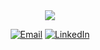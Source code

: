 <div align="center">
  
<img src="https://i.imgur.com/L0cJi7V.gif" />

[![Email](https://img.shields.io/badge/Email-0078D4?style=for-the-badge&logo=microsoft-outlook&logoColor=white)](mailto:guiemanoeloliveira@gmail.com)
[![LinkedIn](https://img.shields.io/badge/LinkedIn-%230077B5.svg?style=for-the-badge&logo=Linkedin&logoColor=white)](https://www.linkedin.com/in/guilherme-emanoel/)

</div>
